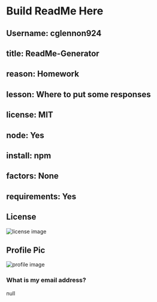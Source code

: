 # Build ReadMe Here 
 ## Username: cglennon924
 ## title: ReadMe-Generator
 ## reason: Homework
 ## lesson: Where to put some responses
 ## license: MIT
 ## node: Yes
 ## install: npm
 ## factors: None
 ## requirements: Yes
 ## License
![license image](https://img.shields.io/badge/License-MIT-brightgreen)
## Profile Pic
![profile image](https://avatars2.githubusercontent.com/u/63322716?v=4)
### What is my email address?
null